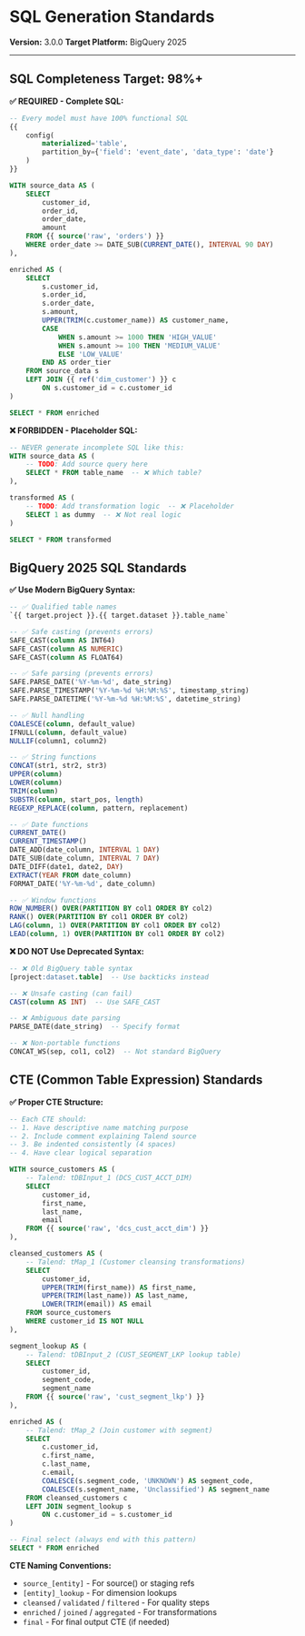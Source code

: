 # SQL Generation Standards

**Version:** 3.0.0
**Target Platform:** BigQuery 2025

---

## SQL Completeness Target: 98%+

**✅ REQUIRED - Complete SQL:**
```sql
-- Every model must have 100% functional SQL
{{
    config(
        materialized='table',
        partition_by={'field': 'event_date', 'data_type': 'date'}
    )
}}

WITH source_data AS (
    SELECT
        customer_id,
        order_id,
        order_date,
        amount
    FROM {{ source('raw', 'orders') }}
    WHERE order_date >= DATE_SUB(CURRENT_DATE(), INTERVAL 90 DAY)
),

enriched AS (
    SELECT
        s.customer_id,
        s.order_id,
        s.order_date,
        s.amount,
        UPPER(TRIM(c.customer_name)) AS customer_name,
        CASE
            WHEN s.amount >= 1000 THEN 'HIGH_VALUE'
            WHEN s.amount >= 100 THEN 'MEDIUM_VALUE'
            ELSE 'LOW_VALUE'
        END AS order_tier
    FROM source_data s
    LEFT JOIN {{ ref('dim_customer') }} c
        ON s.customer_id = c.customer_id
)

SELECT * FROM enriched
```

**❌ FORBIDDEN - Placeholder SQL:**
```sql
-- NEVER generate incomplete SQL like this:
WITH source_data AS (
    -- TODO: Add source query here
    SELECT * FROM table_name  -- ❌ Which table?
),

transformed AS (
    -- TODO: Add transformation logic  -- ❌ Placeholder
    SELECT 1 as dummy  -- ❌ Not real logic
)

SELECT * FROM transformed
```

## BigQuery 2025 SQL Standards

**✅ Use Modern BigQuery Syntax:**

```sql
-- ✅ Qualified table names
`{{ target.project }}.{{ target.dataset }}.table_name`

-- ✅ Safe casting (prevents errors)
SAFE_CAST(column AS INT64)
SAFE_CAST(column AS NUMERIC)
SAFE_CAST(column AS FLOAT64)

-- ✅ Safe parsing (prevents errors)
SAFE.PARSE_DATE('%Y-%m-%d', date_string)
SAFE.PARSE_TIMESTAMP('%Y-%m-%d %H:%M:%S', timestamp_string)
SAFE.PARSE_DATETIME('%Y-%m-%d %H:%M:%S', datetime_string)

-- ✅ Null handling
COALESCE(column, default_value)
IFNULL(column, default_value)
NULLIF(column1, column2)

-- ✅ String functions
CONCAT(str1, str2, str3)
UPPER(column)
LOWER(column)
TRIM(column)
SUBSTR(column, start_pos, length)
REGEXP_REPLACE(column, pattern, replacement)

-- ✅ Date functions
CURRENT_DATE()
CURRENT_TIMESTAMP()
DATE_ADD(date_column, INTERVAL 1 DAY)
DATE_SUB(date_column, INTERVAL 7 DAY)
DATE_DIFF(date1, date2, DAY)
EXTRACT(YEAR FROM date_column)
FORMAT_DATE('%Y-%m-%d', date_column)

-- ✅ Window functions
ROW_NUMBER() OVER(PARTITION BY col1 ORDER BY col2)
RANK() OVER(PARTITION BY col1 ORDER BY col2)
LAG(column, 1) OVER(PARTITION BY col1 ORDER BY col2)
LEAD(column, 1) OVER(PARTITION BY col1 ORDER BY col2)
```

**❌ DO NOT Use Deprecated Syntax:**

```sql
-- ❌ Old BigQuery table syntax
[project:dataset.table]  -- Use backticks instead

-- ❌ Unsafe casting (can fail)
CAST(column AS INT)  -- Use SAFE_CAST

-- ❌ Ambiguous date parsing
PARSE_DATE(date_string)  -- Specify format

-- ❌ Non-portable functions
CONCAT_WS(sep, col1, col2)  -- Not standard BigQuery
```

## CTE (Common Table Expression) Standards

**✅ Proper CTE Structure:**

```sql
-- Each CTE should:
-- 1. Have descriptive name matching purpose
-- 2. Include comment explaining Talend source
-- 3. Be indented consistently (4 spaces)
-- 4. Have clear logical separation

WITH source_customers AS (
    -- Talend: tDBInput_1 (DCS_CUST_ACCT_DIM)
    SELECT
        customer_id,
        first_name,
        last_name,
        email
    FROM {{ source('raw', 'dcs_cust_acct_dim') }}
),

cleansed_customers AS (
    -- Talend: tMap_1 (Customer cleansing transformations)
    SELECT
        customer_id,
        UPPER(TRIM(first_name)) AS first_name,
        UPPER(TRIM(last_name)) AS last_name,
        LOWER(TRIM(email)) AS email
    FROM source_customers
    WHERE customer_id IS NOT NULL
),

segment_lookup AS (
    -- Talend: tDBInput_2 (CUST_SEGMENT_LKP lookup table)
    SELECT
        customer_id,
        segment_code,
        segment_name
    FROM {{ source('raw', 'cust_segment_lkp') }}
),

enriched AS (
    -- Talend: tMap_2 (Join customer with segment)
    SELECT
        c.customer_id,
        c.first_name,
        c.last_name,
        c.email,
        COALESCE(s.segment_code, 'UNKNOWN') AS segment_code,
        COALESCE(s.segment_name, 'Unclassified') AS segment_name
    FROM cleansed_customers c
    LEFT JOIN segment_lookup s
        ON c.customer_id = s.customer_id
)

-- Final select (always end with this pattern)
SELECT * FROM enriched
```

**CTE Naming Conventions:**
- `source_[entity]` - For source() or staging refs
- `[entity]_lookup` - For dimension lookups
- `cleansed` / `validated` / `filtered` - For quality steps
- `enriched` / `joined` / `aggregated` - For transformations
- `final` - For final output CTE (if needed)
